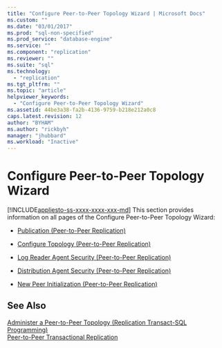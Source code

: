 ```yaml
---
title: "Configure Peer-to-Peer Topology Wizard | Microsoft Docs"
ms.custom: ""
ms.date: "03/01/2017"
ms.prod: "sql-non-specified"
ms.prod_service: "database-engine"
ms.service: ""
ms.component: "replication"
ms.reviewer: ""
ms.suite: "sql"
ms.technology: 
  - "replication"
ms.tgt_pltfrm: ""
ms.topic: "article"
helpviewer_keywords: 
  - "Configure Peer-to-Peer Topology Wizard"
ms.assetid: 44be3a38-fa2b-4136-9759-b218e212a0c8
caps.latest.revision: 12
author: "BYHAM"
ms.author: "rickbyh"
manager: "jhubbard"
ms.workload: "Inactive"
---
```

# Configure Peer-to-Peer Topology Wizard
[!INCLUDE[appliesto-ss-xxxx-xxxx-xxx-md](../../includes/appliesto-ss-xxxx-xxxx-xxx-md.md)]
  This section provides information on all pages of the Configure Peer-to-Peer Topology Wizard:  
  
-   [Publication &#40;Peer-to-Peer Replication&#41;](../../relational-databases/replication/publication-peer-to-peer-replication.md)  
  
-   [Configure Topology &#40;Peer-to-Peer Replication&#41;](../../relational-databases/replication/configure-topology-peer-to-peer-replication.md)  
  
-   [Log Reader Agent Security &#40;Peer-to-Peer Replication&#41;](../../relational-databases/replication/log-reader-agent-security-peer-to-peer-replication.md)  
  
-   [Distribution Agent Security &#40;Peer-to-Peer Replication&#41;](../../relational-databases/replication/distribution-agent-security-peer-to-peer-replication.md)  
  
-   [New Peer Initialization &#40;Peer-to-Peer Replication&#41;](../../relational-databases/replication/new-peer-initialization-peer-to-peer-replication.md)  
  
## See Also  
 [Administer a Peer-to-Peer Topology &#40;Replication Transact-SQL Programming&#41;](../../relational-databases/replication/administration/administer-a-peer-to-peer-topology-replication-transact-sql-programming.md)   
 [Peer-to-Peer Transactional Replication](../../relational-databases/replication/transactional/peer-to-peer-transactional-replication.md)  
  
  
